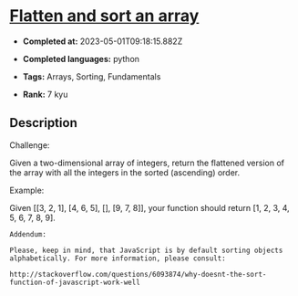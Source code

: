 # [Flatten and sort an array](https://www.codewars.com/kata/57ee99a16c8df7b02d00045f)

- **Completed at:** 2023-05-01T09:18:15.882Z

- **Completed languages:** python

- **Tags:** Arrays, Sorting, Fundamentals

- **Rank:** 7 kyu

## Description

Challenge:

Given a two-dimensional array of integers, return the flattened version of the array with all the integers in the sorted (ascending) order.

Example:

Given [[3, 2, 1], [4, 6, 5], [], [9, 7, 8]], your function should return [1, 2, 3, 4, 5, 6, 7, 8, 9].

```if:javascript
Addendum:

Please, keep in mind, that JavaScript is by default sorting objects alphabetically. For more information, please consult:

http://stackoverflow.com/questions/6093874/why-doesnt-the-sort-function-of-javascript-work-well
```